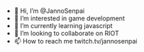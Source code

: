 - 👋 Hi, I’m @JannoSenpai
- 👀 I’m interested in game development
- 🌱 I’m currently learning javascript
- 💞️ I’m looking to collaborate on RIOT
- 📫 How to reach me twitch.tv/jannosenpai

<!---
JannoSenpai/JannoSenpai is a ✨ special ✨ repository because its `README.md` (this file) appears on your GitHub profile.
You can click the Preview link to take a look at your changes.
--->

